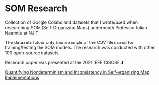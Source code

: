 # SOM Research
Collection of Google Colabs and datasets that I wrote/used when researching SOM (Self-Organizing Maps) underneath Professor Iulian Neamtiu at NJIT.

The datasets folder only has a sample of the CSV files used for training/testing the SOM models. The research was conducted with other 100 open-source datasets. 

Reserach paper was presented at the 2021 IEEE CISOSE   ⬇

[Quantifying Nondeterminism and Inconsistency in Self-organizing Map Implementations](AITest21_SOFM.pdf)
